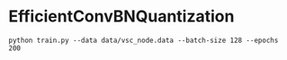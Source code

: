 # EfficientConvBNQuantization

    python train.py --data data/vsc_node.data --batch-size 128 --epochs 200